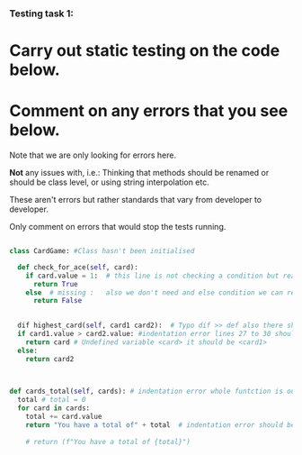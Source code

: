 ### Testing task 1:

# Carry out static testing on the code below.
# Comment on any errors that you see below.

Note that we are only looking for errors here.

**Not** any issues with, i.e.: 
Thinking that methods should be renamed or should be class level, or using string interpolation etc. 

These aren't errors but rather standards that vary from developer to developer. 

Only comment on errors that would stop the tests running.

```python

class CardGame: #Class hasn't been initialised

  def check_for_ace(self, card):
    if card.value = 1:  # this line is not checking a condition but reassigns the value >> if card.value == 1:
      return True
    else  # missing :   also we don't need and else condition we can return false as default
      return False
   

  dif highest_card(self, card1 card2):  # Typo dif >> def also there should be a comma after card1
  if card1.value > card2.value: #indentation error lines 27 to 30 should be indented 1 tab
    return card # Undefined variable <card> it should be <card1>
  else:
    return card2
  


def cards_total(self, cards): # indentation error whole funtction is out of class scope
  total # total = 0
  for card in cards:
    total += card.value
    return "You have a total of" + total  # indentation error should be indented back 1 tab
    
    # return (f"You have a total of {total}")
  
```
